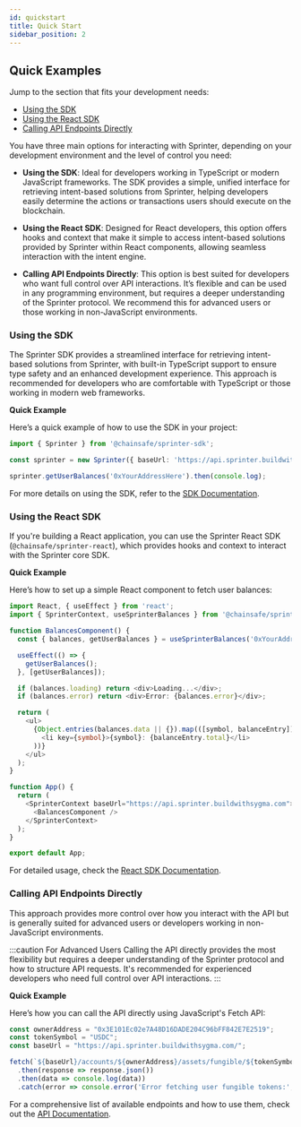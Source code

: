 ```yaml
---
id: quickstart
title: Quick Start
sidebar_position: 2
---
```


## Quick Examples

Jump to the section that fits your development needs:

- [Using the SDK](#using-the-sdk)
- [Using the React SDK](#using-the-react-sdk)
- [Calling API Endpoints Directly](#calling-api-endpoints-directly)

You have three main options for interacting with Sprinter, depending on your development environment and the level of control you need:

- **Using the SDK**: Ideal for developers working in TypeScript or modern JavaScript frameworks. The SDK provides a simple, unified interface for retrieving intent-based solutions from Sprinter, helping developers easily determine the actions or transactions users should execute on the blockchain.

- **Using the React SDK**: Designed for React developers, this option offers hooks and context that make it simple to access intent-based solutions provided by Sprinter within React components, allowing seamless interaction with the intent engine.

- **Calling API Endpoints Directly**: This option is best suited for developers who want full control over API interactions. It’s flexible and can be used in any programming environment, but requires a deeper understanding of the Sprinter protocol. We recommend this for advanced users or those working in non-JavaScript environments.

### Using the SDK

The Sprinter SDK provides a streamlined interface for retrieving intent-based solutions from Sprinter, with built-in TypeScript support to ensure type safety and an enhanced development experience. This approach is recommended for developers who are comfortable with TypeScript or those working in modern web frameworks.

**Quick Example**

Here’s a quick example of how to use the SDK in your project:

```typescript
import { Sprinter } from '@chainsafe/sprinter-sdk';

const sprinter = new Sprinter({ baseUrl: 'https://api.sprinter.buildwithsygma.com' });

sprinter.getUserBalances('0xYourAddressHere').then(console.log);
```

For more details on using the SDK, refer to the [SDK Documentation](../old/03-sdk/01-overview.md).

### Using the React SDK

If you're building a React application, you can use the Sprinter React SDK (`@chainsafe/sprinter-react`), which provides hooks and context to interact with the Sprinter core SDK.

**Quick Example**

Here’s how to set up a simple React component to fetch user balances:

```typescript
import React, { useEffect } from 'react';
import { SprinterContext, useSprinterBalances } from '@chainsafe/sprinter-react';

function BalancesComponent() {
  const { balances, getUserBalances } = useSprinterBalances('0xYourAddressHere');

  useEffect(() => {
    getUserBalances();
  }, [getUserBalances]);

  if (balances.loading) return <div>Loading...</div>;
  if (balances.error) return <div>Error: {balances.error}</div>;

  return (
    <ul>
      {Object.entries(balances.data || {}).map(([symbol, balanceEntry]) => (
        <li key={symbol}>{symbol}: {balanceEntry.total}</li>
      ))}
    </ul>
  );
}

function App() {
  return (
    <SprinterContext baseUrl="https://api.sprinter.buildwithsygma.com">
      <BalancesComponent />
    </SprinterContext>
  );
}

export default App;
```

For detailed usage, check the [React SDK Documentation](../old/03-sdk/02-react-usage.md).

### Calling API Endpoints Directly

This approach provides more control over how you interact with the API but is generally suited for advanced users or developers working in non-JavaScript environments.

:::caution For Advanced Users
Calling the API directly provides the most flexibility but requires a deeper understanding of the Sprinter protocol and how to structure API requests. It's recommended for experienced developers who need full control over API interactions.
:::

**Quick Example**

Here’s how you can call the API directly using JavaScript's Fetch API:

```javascript
const ownerAddress = "0x3E101Ec02e7A48D16DADE204C96bFF842E7E2519";
const tokenSymbol = "USDC";
const baseUrl = "https://api.sprinter.buildwithsygma.com/";

fetch(`${baseUrl}/accounts/${ownerAddress}/assets/fungible/${tokenSymbol}`)
  .then(response => response.json())
  .then(data => console.log(data))
  .catch(error => console.error('Error fetching user fungible tokens:', error));
```

For a comprehensive list of available endpoints and how to use them, check out the [API Documentation](../old/04-api/01-api-usage.md).
